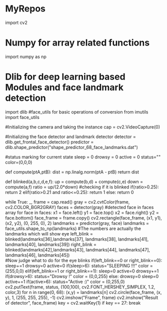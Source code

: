 # MyRepos
import cv2
# Numpy for array related functions
import numpy as np
# Dlib for deep learning based Modules and face landmark detection
import dlib
#face_utils for basic operations of conversion
from imutils import face_utils


#Initializing the camera and taking the instance
cap = cv2.VideoCapture(0)

#Initializing the face detector and landmark detector
detector = dlib.get_frontal_face_detector()
predictor = dlib.shape_predictor("shape_predictor_68_face_landmarks.dat")

#status marking for current state
sleep = 0
drowsy = 0
active = 0
status=""
color=(0,0,0)

def compute(ptA,ptB):
	dist = np.linalg.norm(ptA - ptB)
	return dist

def blinked(a,b,c,d,e,f):
	up = compute(b,d) + compute(c,e)
	down = compute(a,f)
	ratio = up/(2.0*down)
 #checking if it is blinked
	if(ratio>0.25):
		return 2
	elif(ratio>0.21 and ratio<=0.25):
		return 1
	else:
		return 0


while True:
    _, frame = cap.read()
    gray = cv2.cvtColor(frame, cv2.COLOR_BGR2GRAY)
    faces = detector(gray)
    #detected face in faces array
    for face in faces:
        x1 = face.left()
        y1 = face.top()
        x2 = face.right()
        y2 = face.bottom()
        face_frame = frame.copy()
        cv2.rectangle(face_frame, (x1, y1), (x2, y2), (0, 255, 0), 2)
        landmarks = predictor(gray, face)
        landmarks = face_utils.shape_to_np(landmarks)
        #The numbers are actually the landmarks which will show eye
        left_blink = blinked(landmarks[36],landmarks[37], 
        	landmarks[38], landmarks[41], landmarks[40], landmarks[39])
        right_blink = blinked(landmarks[42],landmarks[43], 
        	landmarks[44], landmarks[47], landmarks[46], landmarks[45])   
        #Now judge what to do for the eye blinks
        if(left_blink==0 or right_blink==0):
        	sleep+=1
        	drowsy=0
        	active=0
        	if(sleep>6):
        		status="SLEEPING !!!"
        		color = (255,0,0)
         elif(left_blink==1 or right_blink==1):
        	sleep=0
        	active=0
        	drowsy+=1
        	if(drowsy>6):
        		status="Drowsy !"
        		color = (0,0,255)
        else:
        	drowsy=0
        	sleep=0
        	active+=1
        	if(active>6):
        		status="Active :)"
        		color = (0,255,0)
        cv2.putText(frame, status, (100,100), cv2.FONT_HERSHEY_SIMPLEX, 1.2, color,3)
        for n in range(0, 68):
        	(x,y) = landmarks[n]
        	cv2.circle(face_frame, (x, y), 1, (255, 255, 255), -1)
       cv2.imshow("Frame", frame)
       cv2.imshow("Result of detector", face_frame)
       key = cv2.waitKey(1)
       if key == 27:
        	break

